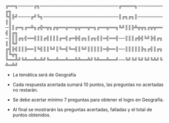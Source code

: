 
╔══╗─────╔╗─────────────────────────╔════╗────────╔╗
╚╣╠╝────╔╝╚╗────────────────────────║╔╗╔╗║────────║║
─║║╔═╗╔═╩╗╔╬═╦╗╔╦══╦══╦╦══╦═╗╔══╦══╗╚╝║║╠╩╦╦╗╔╦╦══╣║╔╗
─║║║╔╗╣══╣║║╔╣║║║╔═╣╔═╬╣╔╗║╔╗╣║═╣══╣──║║║╔╬╣╚╝╠╣╔╗║║╚╝
╔╣╠╣║║╠══║╚╣║║╚╝║╚═╣╚═╣║╚╝║║║║║═╬══║──║║║║║╠╗╔╣║╔╗║╚╦╗
╚══╩╝╚╩══╩═╩╝╚══╩══╩══╩╩══╩╝╚╩══╩══╝──╚╝╚╝╚╝╚╝╚╩╝╚╩═╩╝

- La temática será de Geografía

- Cada respuesta acertada sumará 10 puntos, las preguntas no acertadas no restarán.

- Se debe acertar mínimo 7 preguntas para obtener el logro en Geografía.

- Al final se mostrarán las preguntas acertadas, falladas y el total de puntos obtenidos.
